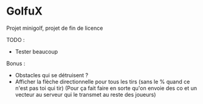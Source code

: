 # GolfuX
Projet minigolf, projet de fin de licence

TODO :
- Tester beaucoup

Bonus :
- Obstacles qui se détruisent ?
- Afficher la flèche directionnelle pour tous les tirs (sans le % quand ce n'est pas toi qui tir) (Pour ça fait faire en sorte qu'on envoie des co et un vecteur au serveur qui le transmet au reste des joueurs)